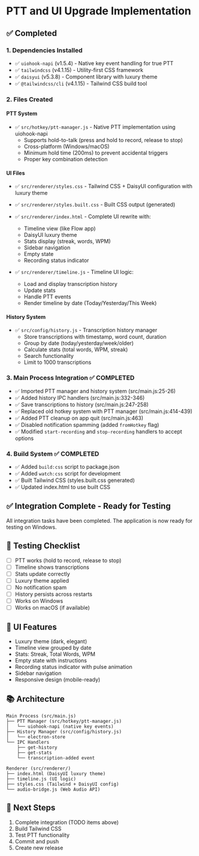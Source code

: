 # PTT and UI Upgrade Implementation

## ✅ Completed

### 1. Dependencies Installed
- ✅ `uiohook-napi` (v1.5.4) - Native key event handling for true PTT
- ✅ `tailwindcss` (v4.1.15) - Utility-first CSS framework
- ✅ `daisyui` (v5.3.8) - Component library with luxury theme
- ✅ `@tailwindcss/cli` (v4.1.15) - Tailwind CSS build tool

### 2. Files Created

#### PTT System
- ✅ `src/hotkey/ptt-manager.js` - Native PTT implementation using uiohook-napi
  - Supports hold-to-talk (press and hold to record, release to stop)
  - Cross-platform (Windows/macOS)
  - Minimum hold time (200ms) to prevent accidental triggers
  - Proper key combination detection

#### UI Files
- ✅ `src/renderer/styles.css` - Tailwind CSS + DaisyUI configuration with luxury theme
- ✅ `src/renderer/styles.built.css` - Built CSS output (generated)
- ✅ `src/renderer/index.html` - Complete UI rewrite with:
  - Timeline view (like Flow app)
  - DaisyUI luxury theme
  - Stats display (streak, words, WPM)
  - Sidebar navigation
  - Empty state
  - Recording status indicator

- ✅ `src/renderer/timeline.js` - Timeline UI logic:
  - Load and display transcription history
  - Update stats
  - Handle PTT events
  - Render timeline by date (Today/Yesterday/This Week)

#### History System
- ✅ `src/config/history.js` - Transcription history manager
  - Store transcriptions with timestamp, word count, duration
  - Group by date (today/yesterday/week/older)
  - Calculate stats (total words, WPM, streak)
  - Search functionality
  - Limit to 1000 transcriptions

### 3. Main Process Integration **✅ COMPLETED**
- ✅ Imported PTT manager and history system (src/main.js:25-26)
- ✅ Added history IPC handlers (src/main.js:332-346)
- ✅ Save transcriptions to history (src/main.js:247-258)
- ✅ Replaced old hotkey system with PTT manager (src/main.js:414-439)
- ✅ Added PTT cleanup on app quit (src/main.js:463)
- ✅ Disabled notification spamming (added `fromHotkey` flag)
- ✅ Modified `start-recording` and `stop-recording` handlers to accept options

### 4. Build System **✅ COMPLETED**
- ✅ Added `build:css` script to package.json
- ✅ Added `watch:css` script for development
- ✅ Built Tailwind CSS (styles.built.css generated)
- ✅ Updated index.html to use built CSS

## ✅ Integration Complete - Ready for Testing

All integration tasks have been completed. The application is now ready for testing on Windows.

## 📝 Testing Checklist

- [ ] PTT works (hold to record, release to stop)
- [ ] Timeline shows transcriptions
- [ ] Stats update correctly
- [ ] Luxury theme applied
- [ ] No notification spam
- [ ] History persists across restarts
- [ ] Works on Windows
- [ ] Works on macOS (if available)

## 🎨 UI Features

- Luxury theme (dark, elegant)
- Timeline view grouped by date
- Stats: Streak, Total Words, WPM
- Empty state with instructions
- Recording status indicator with pulse animation
- Sidebar navigation
- Responsive design (mobile-ready)

## 📚 Architecture

```
Main Process (src/main.js)
├── PTT Manager (src/hotkey/ptt-manager.js)
│   └── uiohook-napi (native key events)
├── History Manager (src/config/history.js)
│   └── electron-store
└── IPC Handlers
    ├── get-history
    ├── get-stats
    └── transcription-added event

Renderer (src/renderer/)
├── index.html (DaisyUI luxury theme)
├── timeline.js (UI logic)
├── styles.css (Tailwind + DaisyUI config)
└── audio-bridge.js (Web Audio API)
```

## 🚀 Next Steps

1. Complete integration (TODO items above)
2. Build Tailwind CSS
3. Test PTT functionality
4. Commit and push
5. Create new release
